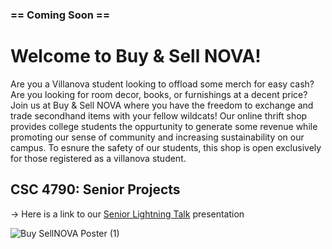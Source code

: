 <h3> == Coming Soon == </h3>
<h1>Welcome to Buy & Sell NOVA!</h1>

Are you a Villanova student looking to offload some merch for easy cash? Are you looking for room decor, books, or furnishings at a decent price? Join us at Buy & Sell NOVA where you have the freedom to exchange and trade secondhand items with your fellow wildcats! Our online thrift shop provides college students the oppurtunity to generate some revenue while promoting our sense of community and increasing sustainability on our campus. To esnure the safety of our students, this shop is open exclusively for those registered as a villanova student. 
 
<h2>CSC 4790: Senior Projects</h2>

-> Here is a link to our [Senior Lightning Talk](https://docs.google.com/presentation/d/1ZiLDBCpsaj5Q1CKnejIJiDA8AE0j0kMevclOXSOx_g4/edit#slide=id.g1a4d2442b71_2_281) presentation 

![Buy SellNOVA Poster (1)](https://user-images.githubusercontent.com/87832803/210181222-b1a7c89f-4536-4931-bc30-baf3d8923bb8.jpg)


